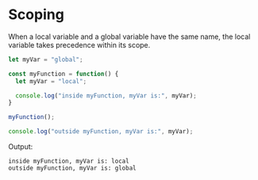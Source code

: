 # Scoping

When a local variable and a global variable have the same name, the local variable takes precedence within its scope.

```javascript
let myVar = "global";

const myFunction = function() {
  let myVar = "local";

  console.log("inside myFunction, myVar is:", myVar); 
}

myFunction();

console.log("outside myFunction, myVar is:", myVar);  
```

Output:
```{r}
inside myFunction, myVar is: local
outside myFunction, myVar is: global
```